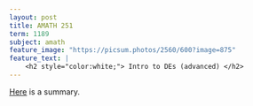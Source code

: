 ```yaml
---
layout: post
title: AMATH 251
term: 1189
subject: amath
feature_image: "https://picsum.photos/2560/600?image=875"
feature_text: |
    <h2 style="color:white;"> Intro to DEs (advanced) </h2>
---
```


[Here](/pdfs/1189/251.pdf) is a summary.

